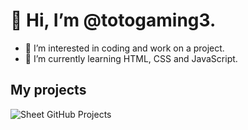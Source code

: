 # 👋 Hi, I’m @totogaming3.
- 👀 I’m interested in coding and work on a project.
- 🌱 I’m currently learning HTML, CSS and JavaScript.

## My projects

![Sheet GitHub Projects](https://user-images.githubusercontent.com/118753153/212540972-dfdfe7b0-38ca-48f8-939c-c0d916bfe335.jpg)
